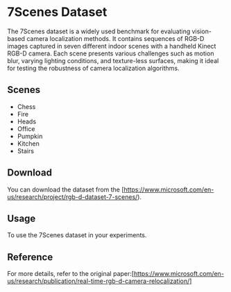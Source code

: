 #  7Scenes Dataset

The 7Scenes dataset is a widely used benchmark for evaluating vision-based camera localization methods. It contains sequences of RGB-D images captured in seven different indoor scenes with a handheld Kinect RGB-D camera. Each scene presents various challenges such as motion blur, varying lighting conditions, and texture-less surfaces, making it ideal for testing the robustness of camera localization algorithms.

## Scenes
- Chess
- Fire
- Heads
- Office
- Pumpkin
- Kitchen
- Stairs

## Download
You can download the dataset from the [https://www.microsoft.com/en-us/research/project/rgb-d-dataset-7-scenes/).

## Usage
To use the 7Scenes dataset in your experiments.

## Reference
For more details, refer to the original paper:[https://www.microsoft.com/en-us/research/publication/real-time-rgb-d-camera-relocalization/]

